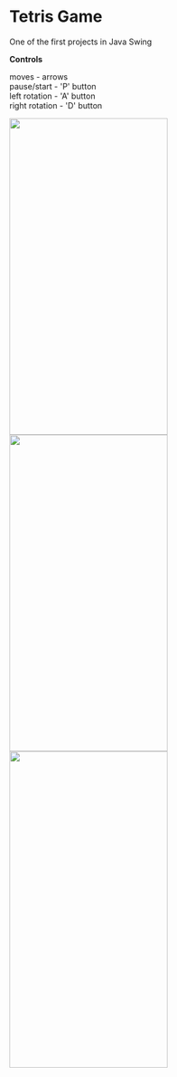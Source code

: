 # Tetris Game
<p align="left" style="display:block;">
  One of the first projects in Java Swing
</p>
<p align="left" style="display:block;">
  <b>Controls</b>
</p>
<p align="left" style="display:block;font-size:bold;">
  moves - arrows<br>
  pause/start - 'P' button<br>
  left rotation - 'A' button<br>
  right rotation - 'D' button<br>
</p>
<p align="center" style="display:block;">
  <span style="float:left;">
    <img src="https://image.ibb.co/hAXoud/te1.jpg" height="560"  width="280"/>
  </span>
  <span style="float:left;">
    <img src="https://image.ibb.co/kkEF7y/te2.jpg" height="560"  width="280"/>
  </span>
  <span style="float:left;">
    <img src="https://image.ibb.co/c9S2ny/te3.jpg" height="560"  width="280"/>
  </span>
</p>
